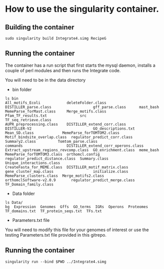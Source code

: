 # How to use the singularity container.


## Building the container

```
sudo singularity build Integrate4.simg RecipeG
```

## Running the container

The container has a run script that first starts the mysql daemon, installs a couple of perl modules and then runs the Integrate code.

You will need to be in the data directory

* bin folder

```
ls bin
All_motifs_Ecoli            deleteFolder.class                   DISTILLER_parse.class                   gff_parse.class      mast_bash                 MemeParse_forMast.class     Merge_motifs.class            Pfam_TF_results.txt               src                     TF_seq_retrieve.class
AUPR_preprocessing.class    DISTILLER_extend_corr.class          DISTILLER-V2                            GO_descriptions.txt  Mean_SD.class             MemeParse_forTOMTOM2.class  Motif_bindsite_overlap.class  regulator_predict_corr.class      Summary2.class          Tomtom_parse.class
commands                    DISTILLER_extend_corr_operons.class  Extract_upstream_regions_revcomp.class  GO_enrichment.class  meme_bash                 MemeParse_forTOMTOM3.class  orthomcl.config               regulator_predict_distance.class  Summary.class           Unique_interactions.class
CreateFasta_for_MEME.class  DISTILLER_motif_matrix.class         gene_cluster_map.class                  initialize.class     MemeParse_clusters.class  Merge_motifs2.class         orthomclSoftware-v2.0.9       regulator_predict_merge.class     TF_Domain_family.class
```

* Data folder

```
ls Data/
bg  Expression  Genomes  Gffs  GO_terms  IGRs  Operons  Proteomes  TF_domains.txt  TF_protein_seqs.txt  TFs.txt
```

* Parameters.txt file

You will need to modify this file for your genomes of interest or use the testing Parameters.txt file provided in this gitrepo.


## Running the container

```
singularity run --bind $PWD ../Integrate4.simg
```
